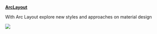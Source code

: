 **[ArcLayout](https://github.com/florent37/ArcLayout)**

With Arc Layout explore new styles and approaches on material design

<div>
<img src=https://raw.githubusercontent.com/florent37/ArcLayout/master/media/video1.gif>
</div>
